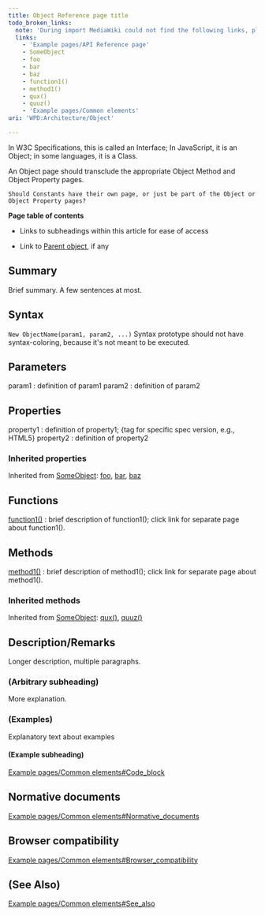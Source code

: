 ```yaml
---
title: Object Reference page title
todo_broken_links:
  note: 'During import MediaWiki could not find the following links, please fix and adjust this list.'
  links:
    - 'Example pages/API Reference page'
    - SomeObject
    - foo
    - bar
    - baz
    - function1()
    - method1()
    - qux()
    - quuz()
    - 'Example pages/Common elements'
uri: 'WPD:Architecture/Object'

---
```

In W3C Specifications, this is called an Interface; In JavaScript, it is an Object; in some languages, it is a Class.

An Object page should transclude the appropriate Object Method and Object Property pages.

    Should Constants have their own page, or just be part of the Object or Object Property pages?

**Page table of contents**

-   Links to subheadings within this article for ease of access

-   Link to [Parent object](/w/index.php?title=Example_pages/API_Reference_page&action=edit&redlink=1), if any

## Summary

Brief summary. A few sentences at most.

## Syntax

`New ObjectName(param1, param2, ...)` Syntax prototype should not have syntax-coloring, because it's not meant to be executed.

## Parameters

param1
:   definition of param1
param2
:   definition of param2

## Properties

property1
:   definition of property1; {tag for specific spec version, e.g., HTML5}
property2
:   definition of property2

### Inherited properties

Inherited from [SomeObject](/w/index.php?title=SomeObject&action=edit&redlink=1): [foo](/w/index.php?title=foo&action=edit&redlink=1), [bar](/w/index.php?title=bar&action=edit&redlink=1), [baz](/w/index.php?title=baz&action=edit&redlink=1)

## Functions

[function1()](/w/index.php?title=function1()&action=edit&redlink=1)
:   brief description of function1(); click link for separate page about function1().

## Methods

[method1()](/w/index.php?title=method1()&action=edit&redlink=1)
:   brief description of method1(); click link for separate page about method1().

### Inherited methods

Inherited from [SomeObject](/w/index.php?title=SomeObject&action=edit&redlink=1): [qux()](/w/index.php?title=qux()&action=edit&redlink=1), [quuz()](/w/index.php?title=quuz()&action=edit&redlink=1)

## Description/Remarks

Longer description, multiple paragraphs.

### (Arbitrary subheading)

More explanation.

### (Examples)

Explanatory text about examples

#### (Example subheading)

[Example pages/Common elements\#Code\_block](/w/index.php?title=Example_pages/Common_elements&action=edit&redlink=1)

## Normative documents

[Example pages/Common elements\#Normative\_documents](/w/index.php?title=Example_pages/Common_elements&action=edit&redlink=1)

## Browser compatibility

[Example pages/Common elements\#Browser\_compatibility](/w/index.php?title=Example_pages/Common_elements&action=edit&redlink=1)

## (See Also)

[Example pages/Common elements\#See\_also](/w/index.php?title=Example_pages/Common_elements&action=edit&redlink=1)
